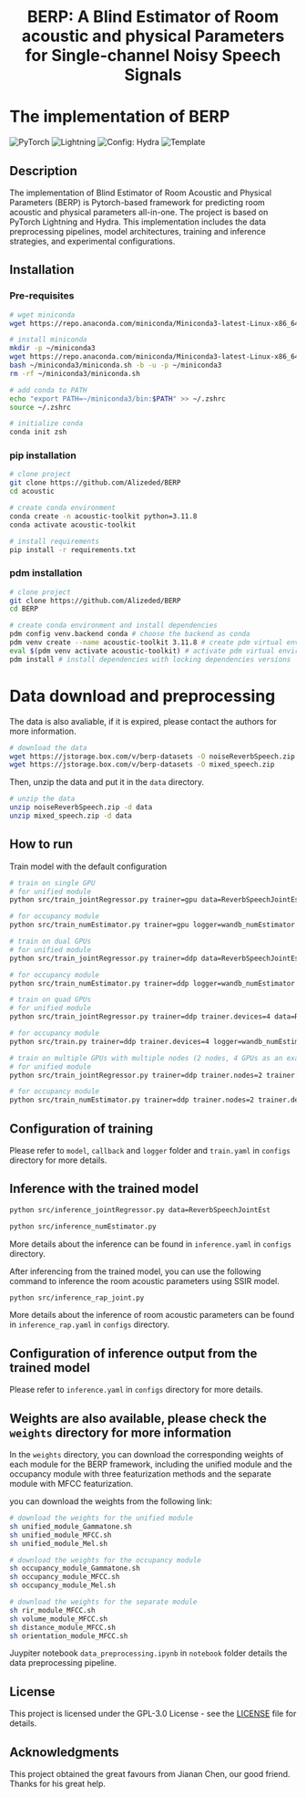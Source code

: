 
<div align="center"> <h1>BERP: A Blind Estimator of Room acoustic and physical Parameters for Single-channel Noisy Speech Signals</h1> </div>

# The implementation of BERP

<a1 href="https://pytorch.org/get-started/locally/"><img alt="PyTorch" src="https://img.shields.io/badge/PyTorch-ee4c2c?logo=pytorch&logoColor=white"></a1>
<a2 href="https://pytorchlightning.ai/"><img alt="Lightning" src="https://img.shields.io/badge/-Lightning-792ee5?logo=pytorchlightning&logoColor=white"></a2>
<a3 href="https://hydra.cc/"><img alt="Config: Hydra" src="https://img.shields.io/badge/Config-Hydra-89b8cd"></a>
<a4 href="https://github.com/ashleve/lightning-hydra-template"><img alt="Template" src="https://img.shields.io/badge/-Lightning--Hydra--Template-017F2F?style=flat&logo=github&labelColor=gray"></a4><br>
<!-- [![Paper](http://img.shields.io/badge/paper-arxiv.1001.2234-B31B1B.svg)](https://www.nature.com/articles/nature14539) -->
<!-- [![Journal](http://img.shields.io/badge/Journal-2024-4b44ce.svg)](https://papers.nips.cc/paper/2020) -->

</div>

## Description

The implementation of Blind Estimator of Room Acoustic and Physical Parameters (BERP) is Pytorch-based framework for predicting room acoustic and physical parameters all-in-one. The project is based on PyTorch Lightning and Hydra. This implementation includes the data preprocessing pipelines, model architectures, training and inference strategies, and experimental configurations.

## Installation

### Pre-requisites

```bash
# wget miniconda
wget https://repo.anaconda.com/miniconda/Miniconda3-latest-Linux-x86_64.sh

# install miniconda
mkdir -p ~/miniconda3
wget https://repo.anaconda.com/miniconda/Miniconda3-latest-Linux-x86_64.sh -O ~/miniconda3/miniconda.sh
bash ~/miniconda3/miniconda.sh -b -u -p ~/miniconda3
rm -rf ~/miniconda3/miniconda.sh

# add conda to PATH
echo "export PATH=~/miniconda3/bin:$PATH" >> ~/.zshrc
source ~/.zshrc

# initialize conda
conda init zsh
```

### pip installation

```bash
# clone project
git clone https://github.com/Alizeded/BERP
cd acoustic

# create conda environment
conda create -n acoustic-toolkit python=3.11.8
conda activate acoustic-toolkit

# install requirements
pip install -r requirements.txt
```

### pdm installation

```bash
# clone project
git clone https://github.com/Alizeded/BERP
cd BERP

# create conda environment and install dependencies
pdm config venv.backend conda # choose the backend as conda
pdm venv create --name acoustic-toolkit 3.11.8 # create pdm virtual environment
eval $(pdm venv activate acoustic-toolkit) # activate pdm virtual environment
pdm install # install dependencies with locking dependencies versions
```

# Data download and preprocessing

The data is also avaliable, if it is expired, please contact the authors for more information.

```bash
# download the data
wget https://jstorage.box.com/v/berp-datasets -O noiseReverbSpeech.zip
wget https://jstorage.box.com/v/berp-datasets -O mixed_speech.zip
```

Then, unzip the data and put it in the `data` directory.

```bash
# unzip the data
unzip noiseReverbSpeech.zip -d data
unzip mixed_speech.zip -d data
```

## How to run

Train model with the default configuration

```bash
# train on single GPU
# for unified module
python src/train_jointRegressor.py trainer=gpu data=ReverbSpeechJointEst logger=wandb_jointRegressor callbacks=default_jointRegressor

# for occupancy module
python src/train_numEstimator.py trainer=gpu logger=wandb_numEstimator callbacks=default_numEstimator
```

```bash
# train on dual GPUs
# for unified module
python src/train_jointRegressor.py trainer=ddp data=ReverbSpeechJointEst logger=wandb_jointRegressor callbacks=default_jointRegressor

# for occupancy module
python src/train_numEstimator.py trainer=ddp logger=wandb_numEstimator callbacks=default_numEstimator
```

```bash
# train on quad GPUs
# for unified module
python src/train_jointRegressor.py trainer=ddp trainer.devices=4 data=ReverbSpeechJointEst logger=wandb_jointRegressor callbacks=default_jointRegressor

# for occupancy module
python src/train.py trainer=ddp trainer.devices=4 logger=wandb_numEstimator callbacks=default_numEstimator
```

```bash
# train on multiple GPUs with multiple nodes (2 nodes, 4 GPUs as an example)
# for unified module
python src/train_jointRegressor.py trainer=ddp trainer.nodes=2 trainer.devices=4 data=ReverbSpeechJointEst logger=wandb_jointRegressor callbacks=default_jointRegressor

# for occupancy module
python src/train_numEstimator.py trainer=ddp trainer.nodes=2 trainer.devices=4 logger=wandb_numEstimator callbacks=default_numEstimator
```

## Configuration of training

Please refer to `model`, `callback` and `logger` folder and `train.yaml` in `configs` directory for more details.

## Inference with the trained model

```bash
python src/inference_jointRegressor.py data=ReverbSpeechJointEst
```

```bash
python src/inference_numEstimator.py
```

More details about the inference can be found in `inference.yaml` in `configs` directory.

After inferencing from the trained model, you can use the following command to inference the room acoustic parameters using SSIR model.

```bash
python src/inference_rap_joint.py
```

More details about the inference of room acoustic parameters can be found in `inference_rap.yaml` in `configs` directory.

## Configuration of inference output from the trained model

Please refer to `inference.yaml` in `configs` directory for more details.

## Weights are also available, please check the `weights` directory for more information

In the `weights` directory, you can download the corresponding weights of each module for the BERP framework,
including the unified module and the occupancy module with three featurization methods and the separate module with MFCC featurization.

you can download the weights from the following link:

```bash
# download the weights for the unified module
sh unified_module_Gammatone.sh
sh unified_module_MFCC.sh
sh unified_module_Mel.sh
```

```bash
# download the weights for the occupancy module
sh occupancy_module_Gammatone.sh
sh occupancy_module_MFCC.sh
sh occupancy_module_Mel.sh
```

```bash
# download the weights for the separate module
sh rir_module_MFCC.sh
sh volume_module_MFCC.sh
sh distance_module_MFCC.sh
sh orientation_module_MFCC.sh
```

Juypiter notebook `data_preprocessing.ipynb` in `notebook` folder details the data preprocessing pipeline.

## License

This project is licensed under the GPL-3.0 License - see the [LICENSE](LICENSE) file for details.

## Acknowledgments

This project obtained the great favours from Jianan Chen, our good friend. Thanks for his great help.
